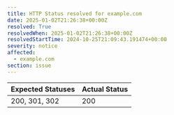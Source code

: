 ```yaml
---
title: HTTP Status resolved for example.com
date: 2025-01-02T21:26:38+00:00Z
resolved: True
resolvedWhen: 2025-01-02T21:26:38+00:00Z
resolvedStartTime: 2024-10-25T21:09:43.191474+00:00
severity: notice
affected:
  - example.com
section: issue
---
```


| Expected Statuses | Actual Status  |
|-------------------|----------------|
| 200, 301, 302 | 200 |
